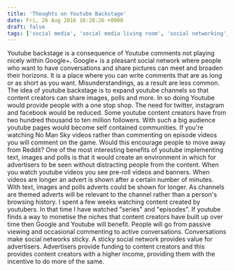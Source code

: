 ```yaml
---
title: 'Thoughts on Youtube Backstage'
date: Fri, 26 Aug 2016 10:28:26 +0000
draft: false
tags: ['social media', 'social media living room', 'social networking', 'youtube', 'youtube backstage']
---
```


Youtube backstage is a consequence of Youtube comments not playing nicely within Google+. Google+ is a pleasant social network where people who want to have conversations and share pictures can meet and broaden their horizons. It is a place where you can write comments that are as long or as short as you want. Misunderstandings, as a result are less common. The idea of youtube backstage is to expand youtube channels so that content creators can share images, polls and more. In so doing Youtube would provide people with a one stop shop. The need for twitter, instagram and facebook would be reduced. Some youtube content creators have from two hundred thousand to ten million followers. With such a big audience youtube pages would become self contained communities. If you're watching No Man Sky videos rather than commenting on episode videos you will comment on the game. Would this encourage people to move away from Reddit? One of the most interesting benefits of youtube implementing text, images and polls is that it would create an environment in which for advertisers to be seen without distracting people from the content. When you watch youtube videos you see pre-roll videos and banners. When videos are longer an advert is shown after a certain number of minutes. With text, images and polls adverts could be shown for longer. As channels are themed adverts will be relevant to the channel rather than a person's browsing history. I spent a few weeks watching content created by youtubers. In that time I have watched "series" and "episodes". If youtube finds a way to monetise the niches that content creators have built up over time then Google and Youtube will benefit. People will go from passive viewing and occasional commenting to active conversations. Conversations make social networks sticky. A sticky social network provides value for advertisers. Advertisers provide funding to content creators and this provides content creators with a higher income, providing them with the incentive to do more of the same.
